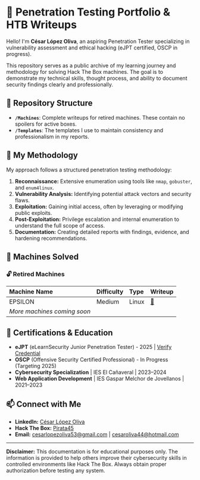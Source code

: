 # 🔐 Penetration Testing Portfolio & HTB Writeups

Hello! I'm **César López Oliva**, an aspiring Penetration Tester specializing in vulnerability assessment and ethical hacking (eJPT certified, OSCP in progress).

This repository serves as a public archive of my learning journey and methodology for solving Hack The Box machines. The goal is to demonstrate my technical skills, thought process, and ability to document security findings clearly and professionally.

## 📂 Repository Structure

*   **`/Machines`**: Complete writeups for retired machines. These contain no spoilers for active boxes.
*   **`/Templates`**: The templates I use to maintain consistency and professionalism in my reports.

## 🧪 My Methodology

My approach follows a structured penetration testing methodology:
1.  **Reconnaissance:** Extensive enumeration using tools like `nmap`, `gobuster`, and `enum4linux`.
2.  **Vulnerability Analysis:** Identifying potential attack vectors and security flaws.
3.  **Exploitation:** Gaining initial access, often by leveraging or modifying public exploits.
4.  **Post-Exploitation:** Privilege escalation and internal enumeration to understand the full scope of access.
5.  **Documentation:** Creating detailed reports with findings, evidence, and hardening recommendations.

## 🚀 Machines Solved

### 🔓 Retired Machines
| Machine Name | Difficulty | Type | Writeup |
| :----------- | :--------- | :--- | :------ |
| EPSILON | Medium | Linux | [📝](./Machines/HTB/Epsilon) |
| *More machines coming soon* | | | |

## 📜 Certifications & Education

*   **eJPT** (eLearnSecurity Junior Penetration Tester) - 2025 | [Verify Credential](https://certs.ine.com/307ba53a-cf24-4892-b40a-0b8b6c92c738#acc.mWzXHxTv)
*   **OSCP** (Offensive Security Certified Professional) - In Progress (Targeting 2025)
*   **Cybersecurity Specialization** | IES El Cañaveral | 2023–2024
*   **Web Application Development** | IES Gaspar Melchor de Jovellanos | 2021–2023

## 📫 Connect with Me

*   **LinkedIn:** [César López Oliva](https://www.linkedin.com/in/c%C3%A9sar-lopez-oliva-2145b0216/)
*   **Hack The Box:** [Pirata45](https://app.hackthebox.com/profile/overview)
*   **Email:** cesarlopezoliva53@gmail.com | cesaroliva44@hotmail.com

---

**Disclaimer:** This documentation is for educational purposes only. The information is provided to help others improve their cybersecurity skills in controlled environments like Hack The Box. Always obtain proper authorization before testing any system.
